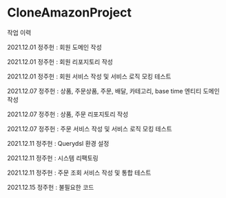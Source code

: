 # CloneAmazonProject

작업 이력


2021.12.01 정주헌 : 회원 도메인 작성

2021.12.01 정주헌 : 회원 리포지토리 작성

2021.12.01 정주헌 : 회원 서비스 작성 및 서비스 로직 모킹 테스트

2021.12.07 정주헌 : 상품, 주문상품, 주문, 배달, 카테고리, base time 엔티티 도메인 작성

2021.12.07 정주헌 : 상품, 주문 리포지토리 작성

2021.12.07 정주헌 : 주문 서비스 작성 및 서비스 로직 모킹 테스트

2021.12.11 정주헌 : Querydsl 환경 설정

2021.12.11 정주헌 : 시스템 리팩토링

2021.12.11 정주헌 : 주문 조회 서비스 작성 및 통합 테스트

2021.12.15 정주헌 : 불필요한 코드 
